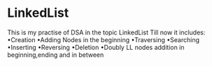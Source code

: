 # LinkedList
This is my practise of DSA in the topic LinkedList
Till now it includes:
  •Creation
  •Adding Nodes in the beginning
  •Traversing
  •Searching
  •Inserting
  •Reversing
  •Deletion
  •Doubly LL nodes addition in beginning,ending and in between
